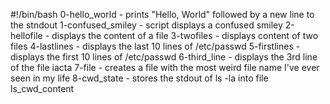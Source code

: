 #!/bin/bash
0-hello_world - prints "Hello, World" followed by a new line to the stndout
1-confused_smiley - script displays a confused smiley 
2-hellofile - displays the content of a file
3-twofiles - displays content of two files
4-lastlines - displays the last 10 lines of /etc/passwd
5-firstlines - displays the first 10 lines of /etc/passwd
6-third_line - displays the 3rd line of the file iacta
7-file - creates a file with the most weird file name I've ever seen in my life
8-cwd_state - stores the stdout of ls -la into file ls_cwd_content
